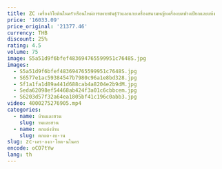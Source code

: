 ```yaml
---
title: ZC เครื่องกิโยตินในครัวเรือนใหม่การเพาะพันธุ์วัวและแกะเครื่องสนามหญ้าเครื่องบดฟางเปียกและแห้ง
price: '16033.09'
price_original: '21377.46'
currency: THB
discount: 25%
rating: 4.5
volume: 75
image: S5a51d9f6bfef483694765599951c7648S.jpg
images:
  - S5a51d9f6bfef483694765599951c7648S.jpg
  - S6577e1ac59384547b7980c96a1e8bd328.jpg
  - Sf1a1fa1d89a441d688cab4a8204e2b9dM.jpg
  - Seda62098ef54468ab424f3a01c6cbbcem.jpg
  - S6203d57f32a64ea1805bf41c196c0abb3.jpg
video: 4000275276905.mp4
categories:
  - name: บ้านและสวน
    slug: านและสวน
  - name: ตกแต่งบ้าน
    slug: ตกแต-งบ-าน
slug: zc-เคร-องก-โยต-นในคร
encode: oCO7tYw
lang: th
---
```

  